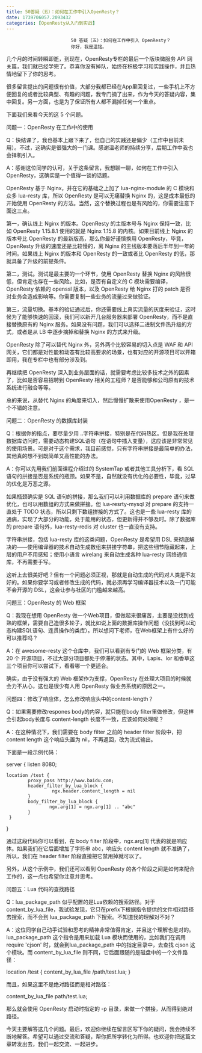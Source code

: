 ```yaml
---
title: 50答疑（五）：如何在工作中引入OpenResty？
date: 1739706057.2093432
categories: [OpenResty从入门到实战]
---
```

                            50 答疑（五）：如何在工作中引入 OpenResty？
                            你好，我是温铭。

几个月的时间转瞬即逝，到现在，OpenResty专栏的最后一个版块微服务 API 网关篇，我们就已经学完了。恭喜你没有掉队，始终在积极学习和实践操作，并且热情地留下了你的思考。

很多留言提出的问题很有价值，大部分我都已经在App里回复过，一些手机上不方便回复的或者比较典型、有趣的问题，我专门摘了出来，作为今天的答疑内容，集中回复。另一方面，也是为了保证所有人都不漏掉任何一个重点。

下面我们来看今天的这 5 个问题。

问题一：OpenResty 在工作中的使用

Q：快结课了，我也基本上跟下来了，但自己的实践还是偏少（工作中目前未用）。不过，这确实是很强大的一门课。感谢温老师的持续分享，后期工作中我也会择机引入。

A：感谢这位同学的认可，关于这条留言，我想聊一聊，如何在工作中引入 OpenResty，这确实是一个值得一谈的话题。

OpenResty 基于 Nginx，并在它的基础之上加了 lua-nginx-module 的 C 模块和众多 lua-resty 库，所以 OpenResty 是可以无痛替换 Nginx 的，这是成本最低的开始使用 OpenResty 的方法。当然，这个替换过程也是有风险的，你需要注意下面这三点。

第一，确认线上 Nginx 的版本。OpenResty 的主版本号与 Nginx 保持一致，比如 OpenResty 1.15.8.1 使用的就是 Nginx 1.15.8 的内核。如果目前线上 Nginx 的版本号比 OpenResty 的最新版高，那么你最好谨慎换用 OpenResty，毕竟，OpenResty 升级的速度还是比较慢的，离 Nginx 的主线版本要落后半年到一年的时间。如果线上 Nginx 的版本和 OpenResty 的一致或者比 OpenResty 的低，那就具备了升级的前提条件。

第二，测试。测试是最主要的一个环节，使用 OpenResty 替换 Nginx 的风险很低，但肯定也存在一些风险。比如，是否有自定义的 C 模块需要编译，OpenResty 依赖的 openssl 版本，以及 OpenResty 给 Nginx 打的 patch 是否对业务会造成影响等。你需要复制一些业务的流量过来做验证。

第三，流量切换。基本的验证通过后，你还需要线上真实流量的灰度来验证，这时候为了能够快速的回滚，我们可以新开几台服务器来部署 OpenResty，而不是直接替换原有的 Nginx 服务。如果没有问题，我们可以选择二进制文件热升级的方式，或者是从 LB 中逐步摘掉和替换 Nginx 的方式来升级。

OpenResty 除了可以替代 Nginx 外，另外两个比较容易的切入点是 WAF 和 API 网关，它们都是对性能和动态有比较高要求的场景，也有对应的开源项目可以开箱即用，我在专栏中也有部分涉及到。

再继续把 OpenResty 深入到业务层面的话，就需要考虑比较多技术之外的因素了，比如是否容易招聘到 OpenResty 相关的工程师？是否能够和公司原有的技术系统进行融合等等。

总的来说，从替代 Nginx 的角度来切入，然后慢慢扩散来使用OpenResty ，是一个不错的注意。

问题二：OpenResty 的数据库封装

Q：根据你的指点，要尽量少用 ..字符串拼接，特别是在代码热区。但是我在处理数据库访问时，需要动态构建SQL语句（在语句中插入变量），这应该是非常常见的使用场景。可是对于这个需求，我目前感觉，只有字符串拼接是最简单的办法，其他真的想不到既简单又高性能的办法。

A：你可以先用我们前面课程介绍过的 SystemTap 或者其他工具分析下，看 SQL 语句的拼接是否是系统的瓶颈。如果不是，自然就没有优化的必要性，毕竟，过早的优化是万恶之源。

如果瓶颈确实是 SQL 语句的拼接，那么我们可以利用数据库的 prepare 语句来做优化，也可以用数组的方式来做拼接。但 lua-resrty-mysql 对 prepare 的支持一直处于 TODO 状态，所以只剩下数组拼接的方式了。这也是一些 lua-resty 库的通病，实现了大部分的功能，处于能用的状态，但更新得并不够及时。除了数据库的 prepare 语句外，lua-resty-redis 对 cluster 也一直没有支持。

字符串拼接，包括 lua-resty 库的这类问题，OpenResty 是希望用 DSL 来彻底解决的——使用编译器的技术自动生成数组来拼接字符串，把这些细节隐藏起来，上层的用户不用感知；使用小语言 wirelang 来自动生成各种 lua-resty 网络通信库，不再需要手写。

这听上去很美好吧？但有一个问题必须正视，那就是自动生成的代码对人类是不友好的。如果你要学习或者修改生成的代码，就必须再学习编译器技术以及一门可能不会开源的 DSL，这会让参与社区的门槛越来越高。

问题三：OpenResty 的 Web 框架

Q：我现在想用 OpenResty 做一个Web项目，但做起来很痛苦，主要是没找到成熟的框架，需要自己造很多轮子，就比如说上面的数据库操作问题（没找到可以动态构建SQL语句、连贯操作的类库）。所以想问下老师，在Web框架上有什么好的可以推荐吗？

A：在 awesome-resty 这个仓库中，我们可以看到有专门的 Web 框架分类，有 20 个 开源项目，不过大部分项目都处于停滞的状态。其中，Lapis、lor 和香草这三个项目你可以尝试下，看看哪一个更适合。

确实，由于没有强大的 Web 框架作为支撑，OpenResty 在处理大项目的时候就会力不从心，这也是很少有人用 OpenResty 做业务系统的原因之一。

问题四：修改了响应体，怎么修改响应头中的content-length？

Q：如果需要修改respones body的内容，就只能在body filter里做修改，但这样会引起body长度与 content-length 长度不一致，应该如何处理呢？

A：在这种情况下，我们需要在 body filter 之前的 header filter 阶段中，把 content length 这个响应头置为 nil，不再返回，改为流式输出。

下面是一段示例代码：

server {
    listen 8080;

    location /test {
            proxy_pass http://www.baidu.com;
            header_filter_by_lua_block {
                     ngx.header.content_length = nil
            }
            body_filter_by_lua_block {
                    ngx.arg[1] = ngx.arg[1] .. "abc"
            }
     }
}


通过这段代码你可以看到，在 body filter 阶段中，ngx.arg[1] 代表的就是响应体。如果我们在它后面增加了字符串 abc，响应头 content length 就不准确了，所以，我们在 header filter 阶段直接把它禁用掉就可以了。

另外，从这个示例中，我们还可以看到 OpenResty 的各个阶段之间是如何来配合工作的，这一点也希望你注意并思考。

问题五：Lua 代码的查找路径

Q：lua_package_path 似乎配置的是Lua依赖的搜索路径。对于content_by_lua_file，我试验发现，它只在prefix下根据指令提供的文件相对路径去搜索，而不会到 lua_package_path 下搜索。不知道我的理解对不对？

A：这位同学自己动手试验和思考的精神非常值得肯定，并且这个理解也是对的。lua_package_path 这个指令是用来加载 Lua 模块而使用的，比如我们在调用 require 'cjson' 时，就会到lua_package_path 中的指定目录中，去查找 cjson 这个模块。而 content_by_lua_file 则不同，它后面跟随的是磁盘中的一个文件路径：

location /test {
     content_by_lua_file /path/test.lua;
 }


而且，如果这里不是绝对路径而是相对路径：

 content_by_lua_file path/test.lua;


那么就会使用 OpenResty 启动时指定的 -p 目录，来做一个拼接，从而得到绝对路径。

今天主要解答这几个问题。最后，欢迎你继续在留言区写下你的疑问，我会持续不断地解答。希望可以通过交流和答疑，帮你把所学转化为所得。也欢迎你把这篇文章转发出去，我们一起交流、一起进步。

                        
                        
                            